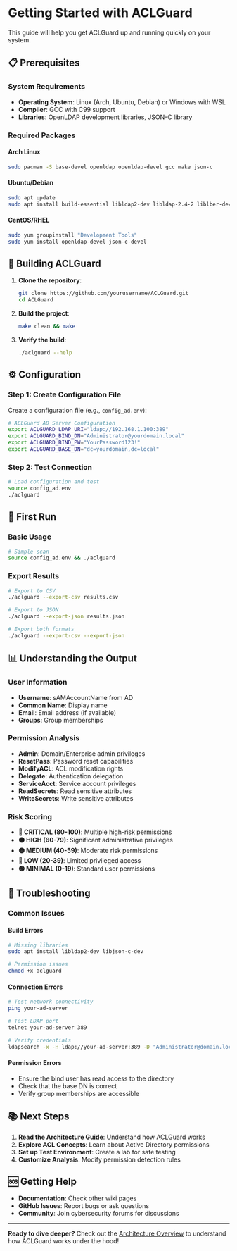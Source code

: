 # Getting Started with ACLGuard

This guide will help you get ACLGuard up and running quickly on your system.

## 📋 Prerequisites

### System Requirements
- **Operating System**: Linux (Arch, Ubuntu, Debian) or Windows with WSL
- **Compiler**: GCC with C99 support
- **Libraries**: OpenLDAP development libraries, JSON-C library

### Required Packages

#### Arch Linux
```bash
sudo pacman -S base-devel openldap openldap-devel gcc make json-c
```

#### Ubuntu/Debian
```bash
sudo apt update
sudo apt install build-essential libldap2-dev libldap-2.4-2 liblber-dev libjson-c-dev
```

#### CentOS/RHEL
```bash
sudo yum groupinstall "Development Tools"
sudo yum install openldap-devel json-c-devel
```

## 🔨 Building ACLGuard

1. **Clone the repository**:
   ```bash
   git clone https://github.com/yourusername/ACLGuard.git
   cd ACLGuard
   ```

2. **Build the project**:
   ```bash
   make clean && make
   ```

3. **Verify the build**:
   ```bash
   ./aclguard --help
   ```

## ⚙️ Configuration

### Step 1: Create Configuration File

Create a configuration file (e.g., `config_ad.env`):

```bash
# ACLGuard AD Server Configuration
export ACLGUARD_LDAP_URI="ldap://192.168.1.100:389"
export ACLGUARD_BIND_DN="Administrator@yourdomain.local"
export ACLGUARD_BIND_PW="YourPassword123!"
export ACLGUARD_BASE_DN="dc=yourdomain,dc=local"
```

### Step 2: Test Connection

```bash
# Load configuration and test
source config_ad.env
./aclguard
```

## 🚀 First Run

### Basic Usage
```bash
# Simple scan
source config_ad.env && ./aclguard
```

### Export Results
```bash
# Export to CSV
./aclguard --export-csv results.csv

# Export to JSON
./aclguard --export-json results.json

# Export both formats
./aclguard --export-csv --export-json
```

## 📊 Understanding the Output

### User Information
- **Username**: sAMAccountName from AD
- **Common Name**: Display name
- **Email**: Email address (if available)
- **Groups**: Group memberships

### Permission Analysis
- **Admin**: Domain/Enterprise admin privileges
- **ResetPass**: Password reset capabilities
- **ModifyACL**: ACL modification rights
- **Delegate**: Authentication delegation
- **ServiceAcct**: Service account privileges
- **ReadSecrets**: Read sensitive attributes
- **WriteSecrets**: Write sensitive attributes

### Risk Scoring
- **🔴 CRITICAL (80-100)**: Multiple high-risk permissions
- **🟠 HIGH (60-79)**: Significant administrative privileges
- **🟡 MEDIUM (40-59)**: Moderate risk permissions
- **🔵 LOW (20-39)**: Limited privileged access
- **🟢 MINIMAL (0-19)**: Standard user permissions

## 🔧 Troubleshooting

### Common Issues

#### Build Errors
```bash
# Missing libraries
sudo apt install libldap2-dev libjson-c-dev

# Permission issues
chmod +x aclguard
```

#### Connection Errors
```bash
# Test network connectivity
ping your-ad-server

# Test LDAP port
telnet your-ad-server 389

# Verify credentials
ldapsearch -x -H ldap://your-ad-server:389 -D "Administrator@domain.local" -w "password" -b "dc=domain,dc=local" -s base "(objectClass=*)" dn
```

#### Permission Errors
- Ensure the bind user has read access to the directory
- Check that the base DN is correct
- Verify group memberships are accessible

## 📚 Next Steps

1. **Read the Architecture Guide**: Understand how ACLGuard works
2. **Explore ACL Concepts**: Learn about Active Directory permissions
3. **Set up Test Environment**: Create a lab for safe testing
4. **Customize Analysis**: Modify permission detection rules

## 🆘 Getting Help

- **Documentation**: Check other wiki pages
- **GitHub Issues**: Report bugs or ask questions
- **Community**: Join cybersecurity forums for discussions

---

**Ready to dive deeper?** Check out the [Architecture Overview]( ARCHITECTURE.md) to understand how ACLGuard works under the hood!
